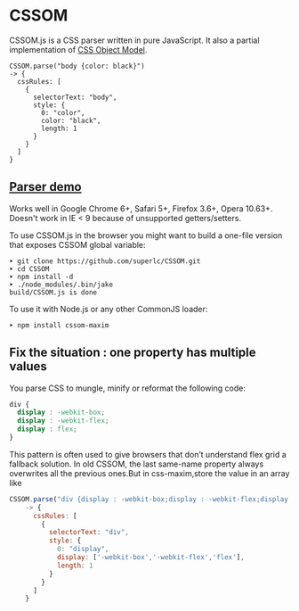 # CSSOM

CSSOM.js is a CSS parser written in pure JavaScript. It also a partial implementation of [CSS Object Model](http://dev.w3.org/csswg/cssom/). 

    CSSOM.parse("body {color: black}")
    -> {
      cssRules: [
        {
          selectorText: "body",
          style: {
            0: "color",
            color: "black",
            length: 1
          }
        }
      ]
    }


## [Parser demo](http://nv.github.com/CSSOM/docs/parse.html)

Works well in Google Chrome 6+, Safari 5+, Firefox 3.6+, Opera 10.63+.
Doesn't work in IE < 9 because of unsupported getters/setters.

To use CSSOM.js in the browser you might want to build a one-file version that exposes CSSOM global variable:

    ➤ git clone https://github.com/superlc/CSSOM.git
    ➤ cd CSSOM
    ➤ npm install -d
    ➤ ./node_modules/.bin/jake
    build/CSSOM.js is done

To use it with Node.js or any other CommonJS loader:

    ➤ npm install cssom-maxim

## Fix the situation : one property has multiple values

You parse CSS to mungle, minify or reformat the following code:

```css
div {
  display : -webkit-box;
  display : -webkit-flex;
  display : flex;
}
```

This pattern is often used to give browsers that don’t understand flex grid a fallback solution.
In old CSSOM, the last same-name property always overwrites all the previous ones.But in css-maxim,store the value in an array like

```javascript
CSSOM.parse("div {display : -webkit-box;display : -webkit-flex;display : flex;}")
    -> {
      cssRules: [
        {
          selectorText: "div",
          style: {
            0: "display",
            display: ['-webkit-box','-webkit-flex','flex'],
            length: 1
          }
        }
      ]
    }
```